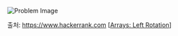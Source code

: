 ![Problem Image](https://raw.githubusercontent.com/hitari/scratch-paper/main/Algorithm-study/Hackerrank/interview-preparation-kit/Warm-up-challenges/Arrays-left-rotation/Problem.png "문제지")

출처: https://www.hackerrank.com \[[Arrays: Left Rotation](https://www.hackerrank.com/challenges/ctci-array-left-rotation/problem?h_l=interview&playlist_slugs%5B%5D=interview-preparation-kit&playlist_slugs%5B%5D=arrays)\]
